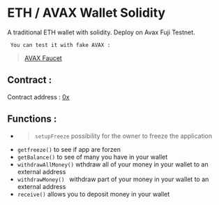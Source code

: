 # ETH / AVAX Wallet Solidity
 A traditional ETH wallet with solidity.
 Deploy on Avax Fuji Testnet.
 
```
 You can test it with fake AVAX : 
```
> [AVAX Faucet](https://faucet.avax-test.network/)
 
 
## Contract :
 Contract address : [0x](https://testnet.avascan.info/blockchain/c/tx/0x)
 
 
## Functions :

- > `setupFreeze` possibility for the owner to freeze the application
- `getfreeze()` to see if app are forzen
- `getBalance()` to see of many you have in your wallet
- `withdrawAllMoney()` wthdraw all of your money in your wallet to an external address
- `withdrawMoney() ` withdraw part of your money in your wallet to an external address
- `receive()` allows you to deposit money in your wallet

